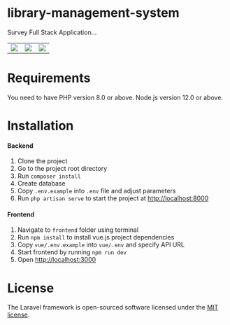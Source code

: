 # library-management-system
Survey Full Stack Application...
<table>
    <tbody>
        <tr>
            <td>
                <a href="https://laravel.com" rel="nofollow"><img src="https://camo.githubusercontent.com/74fdde8b0359d3dbb83ad201d4bd6e5a11c8f41d84c1adeb6c4a6ca38c2e4692/68747470733a2f2f692e696d6775722e636f6d2f70424e543179792e706e67" data-canonical-src="https://i.imgur.com/pBNT1yy.png" style="max-width: 100%;"></a>
            </td>
            <td>
                <a href="https://vuejs.org/" rel="nofollow"><img src="https://camo.githubusercontent.com/9140d86cdaa3774b6a3c2196974d4a18146bcc075997a8c45dbde3726dfbf0a2/68747470733a2f2f692e696d6775722e636f6d2f427851653438792e706e67" data-canonical-src="https://i.imgur.com/BxQe48y.png" style="max-width: 100%;"></a>
            </td>
            <td>
                <a href="https://tailwindcss.com/" rel="nofollow"><img src="https://camo.githubusercontent.com/20ec379698a65fdccce478c09199859a787b2f0a1f45235b1f165e2b44ad9a72/68747470733a2f2f692e696d6775722e636f6d2f776459587367522e706e67" data-canonical-src="https://i.imgur.com/wdYXsgR.png" style="max-width: 100%;"></a>
            </td>
        </tr>
    </tbody>
</table>

# Requirements
You need to have PHP version 8.0 or above. Node.js version 12.0 or above.

# Installation
<h4>Backend</h4>
<ol dir="auto">
    <li>Clone the project</li>
    <li>Go to the project root directory</li>
    <li>Run <code>composer install</code></li>
    <li>Create database</li>
    <li>Copy <code>.env.example</code> into <code>.env</code> file and adjust parameters</li>
    <li>Run <code>php artisan serve</code> to start the project at <a href="http://localhost:8000" rel="nofollow">http://localhost:8000</a></li>
</ol>

<h4>Frontend</h4>
<ol dir="auto">
    <li>Navigate to <code>frontend</code> folder using terminal</li>
    <li>Run <code>npm install</code> to install vue.js project dependencies</li>
    <li>Copy <code>vue/.env.example</code> into <code>vue/.env</code> and specify API URL</li>
    <li>Start frontend by running <code>npm run dev</code></li>
    <li>Open <a href="http://localhost:3000" rel="nofollow">http://localhost:3000</a></li>
</ol>

# License
<p dir="auto">The Laravel framework is open-sourced software licensed under the <a href="https://opensource.org/licenses/MIT" rel="nofollow">MIT license</a>.</p>
